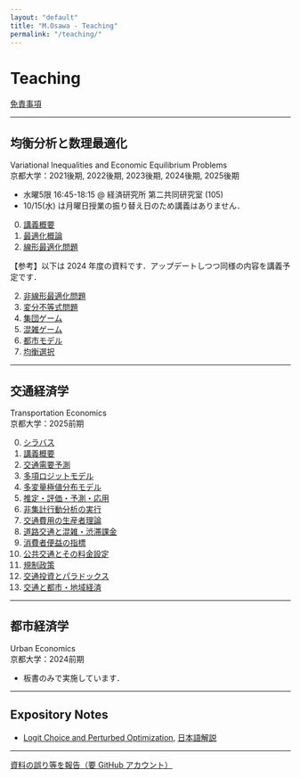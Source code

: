 ```yaml
---
layout: "default"
title: "M.Osawa - Teaching"
permalink: "/teaching/"
---
```


<h1>Teaching</h1>

<p><a href="/policies/#disclaimer">免責事項</a></p>


<hr>

<div class="title-block" id="vi">
  <h2 class="jp">均衡分析と数理最適化</h2>
  <div class="en">Variational Inequalities and Economic Equilibrium Problems</div>
</div>
<div class="course-info">
京都大学：2021後期, 2022後期, 2023後期, 2024後期, 2025後期
</div>

<ul>
<li>水曜5限 16:45-18:15 @ 経済研究所 第二共同研究室 (105)</li>
<li>10/15(水) は月曜日授業の振り替え日のため講義はありません．</li>
</ul>

<ol start="0">
<li><a href="/notes/vip/VI25-00_Orientation.pdf">講義概要</a></li>
<li><a href="/notes/vip/VI25-01_Opt.pdf">最適化概論</a></li>
<li><a href="/notes/vip/VI25-02_LP.pdf">線形最適化問題</a></li>
</ol>

【参考】以下は 2024 年度の資料です．アップデートしつつ同様の内容を講義予定です．
<ol start="2">
<li><a href="/notes/vip/24-03_Opt-NLP.pdf">非線形最適化問題</a></li>
<li><a href="/notes/vip/24-04_VIP.pdf">変分不等式問題</a></li>
<li><a href="/notes/vip/24-05_PG.pdf">集団ゲーム</a></li>
<li><a href="/notes/vip/24-06_Congestion.pdf">混雑ゲーム</a></li>
<li><a href="/notes/vip/24-07_Urban.pdf">都市モデル</a></li>
<li><a href="/notes/vip/24-08_Stability.pdf">均衡選択</a></li>
</ol>

<hr>

<div class="title-block" id="tr">
  <h2 class="jp">交通経済学</h2>
  <div class="en">Transportation Economics</div>
</div>
<div class="course-info">
京都大学：2025前期
</div>

<ol start="0">
<li><a href="/notes/transport/TE25-00_Syllabus.pdf">シラバス</a></li>
<li><a href="/notes/transport/TE25-00_Introduction.pdf">講義概要</a></li>
<li><a href="/notes/transport/TE25-01_Travel-Demand.pdf">交通需要予測</a></li>
<li><a href="/notes/transport/TE25-02_MNL.pdf">多項ロジットモデル</a></li>
<li><a href="/notes/transport/TE25-03_MEV.pdf">多変量極値分布モデル</a></li>
<li><a href="/notes/transport/TE25-04_Estimation.pdf">推定・評価・予測・応用</a></li>
<li><a href="/notes/transport/TE25-05_RUM-Project.pdf">非集計行動分析の実行</a></li>
<li><a href="/notes/transport/TE25-06_Travel-Cost.pdf">交通費用の生産者理論</a></li>
<li><a href="/notes/transport/TE25-07_Highway-Travel.pdf">道路交通と混雑・渋滞課金</a></li>
<li><a href="/notes/transport/TE25-08_Benefits.pdf">消費者便益の指標</a></li>
<li><a href="/notes/transport/TE25-09_Pricing-Public-Transport.pdf">公共交通とその料金設定</a></li>
<li><a href="/notes/transport/TE25-10_Regulation.pdf">規制政策</a></li>
<li><a href="/notes/transport/TE25-11_Transport-Investment.pdf">交通投資とパラドックス</a></li>
<li><a href="/notes/transport/TE25-12_WEIs.pdf">交通と都市・地域経済</a></li>
</ol>

<hr>

<div class="title-block" id="ur">
  <h2 class="jp">都市経済学</h2>
  <div class="en">Urban Economics</div>
</div>
<div class="course-info">
京都大学：2024前期
</div>

<ul>
<li>板書のみで実施しています．</li>
</ul>

<hr>

<h2>Expository Notes</h2>
<ul class="last_list">
<li><a href="/notes/N2412_logit.pdf">Logit Choice and Perturbed Optimization</a>, <a href="https://mino-osawa.github.io/rum/2025/05/29/post.html">日本語解説</a></li>
</ul>

<hr>

<p><a href="https://github.com/{{ site.github.user }}/{{ site.github.repo }}/issues/new?title=講義資料について" target="_blank">資料の誤り等を報告（要 GitHub アカウント）</a></p>